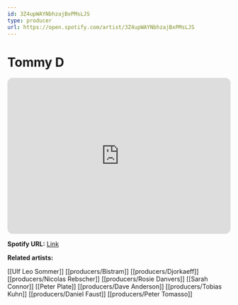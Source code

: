 ```yaml
---
id: 3Z4upWAYNbhzajBxPMsLJS
type: producer
url: https://open.spotify.com/artist/3Z4upWAYNbhzajBxPMsLJS
---
```

# Tommy D

<iframe style="border-radius:12px" src="https://open.spotify.com/embed/artist/3Z4upWAYNbhzajBxPMsLJS" width="100%" height="352" frameBorder="0" allowfullscreen="" allow="autoplay; clipboard-write; encrypted-media; fullscreen; picture-in-picture" loading="lazy"></iframe>

**Spotify URL:** [Link](https://open.spotify.com/artist/3Z4upWAYNbhzajBxPMsLJS)

**Related artists:**

[[Ulf Leo Sommer]]
[[producers/Bistram]]
[[producers/Djorkaeff]]
[[producers/Nicolas Rebscher]]
[[producers/Rosie Danvers]]
[[Sarah Connor]]
[[Peter Plate]]
[[producers/Dave Anderson]]
[[producers/Tobias Kuhn]]
[[producers/Daniel Faust]]
[[producers/Peter Tomasso]]
